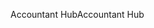 <span data-ttu-id="3e8c7-101">Accountant Hub</span><span class="sxs-lookup"><span data-stu-id="3e8c7-101">Accountant Hub</span></span>
